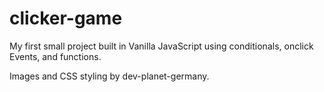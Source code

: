 # clicker-game

My first small project built in Vanilla JavaScript using conditionals, onclick Events, and functions.

<p>
Images and CSS styling by dev-planet-germany.
